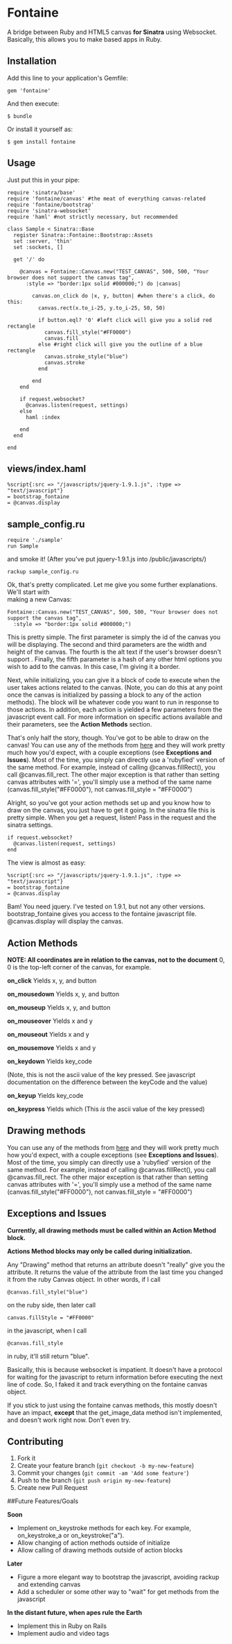 # Fontaine

A bridge between Ruby and HTML5 canvas **for Sinatra** using Websocket. Basically, this allows you to make <canvas> based
apps in Ruby. 

## Installation

Add this line to your application's Gemfile:

    gem 'fontaine'

And then execute:

    $ bundle

Or install it yourself as:

    $ gem install fontaine

## Usage

Just put this in your pipe:

	require 'sinatra/base'
	require 'fontaine/canvas' #the meat of everything canvas-related
	require 'fontaine/bootstrap' 
	require 'sinatra-websocket'
	require 'haml' #not strictly necessary, but recommended
	
	class Sample < Sinatra::Base
	  register Sinatra::Fontaine::Bootstrap::Assets
	  set :server, 'thin'
	  set :sockets, []
	  
	  get '/' do
	    
	    @canvas = Fontaine::Canvas.new("TEST_CANVAS", 500, 500, "Your browser does not support the canvas tag", 
	      :style => "border:1px solid #000000;") do |canvas|
	        
	        canvas.on_click do |x, y, button| #when there's a click, do this:
	          canvas.rect(x.to_i-25, y.to_i-25, 50, 50)
	          
	          if button.eql? '0' #left click will give you a solid red rectangle
	            canvas.fill_style("#FF0000")
	            canvas.fill
	          else #right click will give you the outline of a blue rectangle
	            canvas.stroke_style("blue")
	            canvas.stroke
	          end
	          
	        end
	    end
	    
	    if request.websocket?
	      @canvas.listen(request, settings)
	    else
	      haml :index
	     
	    end
	  end
	  
	end

## views/index.haml	

	%script{:src => "/javascripts/jquery-1.9.1.js", :type => "text/javascript"}
	= bootstrap_fontaine
	= @canvas.display
	
## sample_config.ru

	require './sample'
	run Sample
	
and smoke it! (After you've put jquery-1.9.1.js into /public/javascripts/)

    rackup sample_config.ru

Ok, that's pretty complicated. Let me give you some further explanations. We'll start with  
making a new Canvas:

    Fontaine::Canvas.new("TEST_CANVAS", 500, 500, "Your browser does not support the canvas tag", 
      :style => "border:1px solid #000000;")
      
This is pretty simple. The first parameter is simply the id of the canvas you will be displaying. The second
and third parameters are the width and height of the canvas. The fourth is the alt text if the user's browser 
doesn't support <canvas>. Finally, the fifth parameter is a hash of any other html options you 
wish to add to the canvas. In this case, I'm giving it a border.

Next, while initializing, you can give it a block of code to execute when the user takes actions related to the canvas.
(Note, you can do this at any point once the canvas is initialized by passing a block to any of the action methods). 
The block will be whatever code you want to run in response to those actions. In addition, each action is yielded 
a few parameters from the javascript event call. For more information on specific actions available and their parameters, see 
the **Action Methods** section.

That's only half the story, though. You've got to be able to draw on the canvas! You can use any of the methods from 
[here](http://www.w3schools.com/tags/ref_canvas.asp) and they will work pretty much how you'd expect, with a couple 
exceptions (see **Exceptions and Issues**). Most of the time, you simply can directly use a 'rubyfied' version of the same
method. For example, instead of calling @canvas.fillRect(), you call @canvas.fill_rect. The other major exception is that rather
than setting canvas attributes with '=', you'll simply use a method of the same name (canvas.fill_style("#FF0000"), 
not canvas.fill_style = "#FF0000")

Alright, so you've got your action methods set up and you know how to draw on the canvas, you just have to get it going. In the
sinatra file this is pretty simple. When you get a request, listen! Pass in the request and the sinatra settings.

    if request.websocket?
      @canvas.listen(request, settings)
    end
       
The view is almost as easy:

    %script{:src => "/javascripts/jquery-1.9.1.js", :type => "text/javascript"}
    = bootstrap_fontaine
    = @canvas.display
    
Bam! You need jquery. I've tested on 1.9.1, but not any other versions. bootstrap_fontaine gives you access to the fontaine javascript
file. @canvas.display will display the canvas.
    
## Action Methods

**NOTE: All coordinates are in relation to the canvas, not to the document** 0, 0 is the top-left corner of the canvas, for example.

**on_click** Yields x, y, and button

**on_mousedown** Yields x, y, and button

**on_mouseup** Yields x, y, and button

**on_mouseover** Yields x and y

**on_mouseout** Yields x and y

**on_mousemove** Yields x and y

**on_keydown** Yields key_code

(Note, this is not the ascii value of the key pressed. See javascript documentation on the difference between the
keyCode and the value)

**on_keyup** Yields key_code

**on_keypress**  Yields which
(This *is* the ascii value of the key pressed)

## Drawing methods

You can use any of the methods from 
[here](http://www.w3schools.com/tags/ref_canvas.asp) and they will work pretty much how you'd expect, with a couple 
exceptions (see **Exceptions and Issues**). Most of the time, you simply can directly use a 'rubyfied' version of the same
method. For example, instead of calling @canvas.fillRect(), you call @canvas.fill_rect. The other major exception is that rather
than setting canvas attributes with '=', you'll simply use a method of the same name (canvas.fill_style("#FF0000"), 
not canvas.fill_style = "#FF0000")

## Exceptions and Issues

**Currently, all drawing methods must be called within an Action Method block.** 

**Actions Method blocks may only be called during initialization.**

Any "Drawing" method that returns an attribute doesn't "really" give you the attribute. It returns the value of the attribute from the 
last time you changed it from the ruby Canvas object. In other words, if I call 

    @canvas.fill_style("blue")

on the ruby side, then later call

    canvas.fillStyle = "#FF0000"
    
in the javascript, when I call

    @canvas.fill_style
    
in ruby, it'll still return "blue". 

Basically, this is because websocket is impatient. It doesn't have a protocol for waiting for the javascript to return information before
executing the next line of code. So, I faked it and track everything on the fontaine canvas object. 

If you stick to just using the fontaine canvas methods, this mostly doesn't have an impact, **except** that the get_image_data method isn't
implemented, and doesn't work right now. Don't even try.

## Contributing

1. Fork it
2. Create your feature branch (`git checkout -b my-new-feature`)
3. Commit your changes (`git commit -am 'Add some feature'`)
4. Push to the branch (`git push origin my-new-feature`)
5. Create new Pull Request

##Future Features/Goals

**Soon**

 * Implement on_keystroke methods for each key. For example, on_keystroke_a or on_keystroke("a").
 * Allow changing of action methods outside of initialize  
 * Allow calling of drawing methods outside of action blocks  

**Later**

 * Figure a more elegant way to bootstrap the javascript, avoiding rackup and extending canvas
 * Add a scheduler or some other way to "wait" for get methods from the javascript

**In the distant future, when apes rule the Earth**

 * Implement this in Ruby on Rails
 * Implement audio and video tags 
